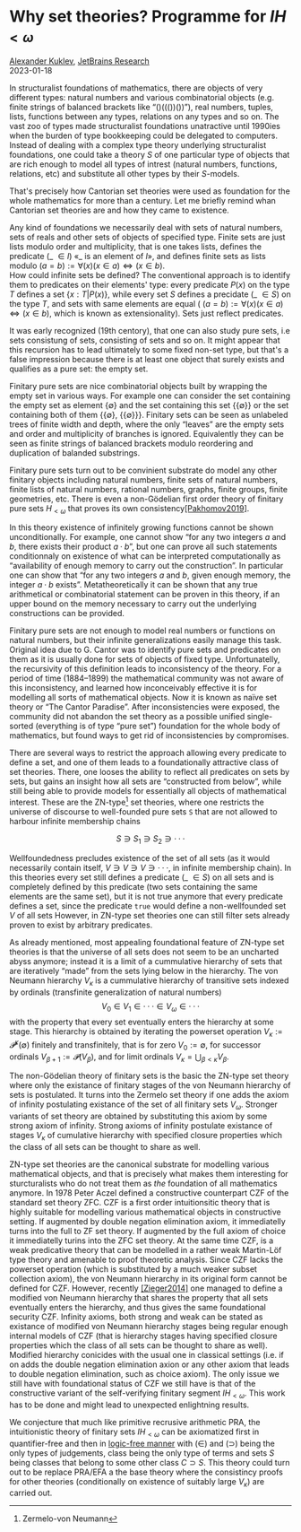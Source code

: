Why set theories? Programme for $IH_{<ω}$
=========================================

[author]: mailto:a@kuklev.com "Alexander Kuklev, JetBrains Research"
[Alexander Kuklev](mailto:a@kuklev.com), [JetBrains Research](https://research.jetbrains.org/researchers/alexander.kuklev/)  
2023-01-18

In structuralist foundations of mathematics, there are objects of very different types:
natural numbers and various combinatorial objects (e.g. finite strings of balanced brackets like
“()((())())”), real numbers, tuples, lists, functions between any types, relations on any types
and so on. The vast zoo of types made structuralist foundations unatractive until 1990ies when
the burden of type bookkeeping could be delegated to computers. Instead of dealing with a complex
type theory underlying structuralist foundations, one could take a theory $S$ of one particular
type of objects that are rich enough to model all types of intrest (natural numbers, functions,
relations, etc) and substitute all other types by their $S$-models.

That's precisely how Cantorian set theories were used as foundation for the whole mathematics
for more than a century. Let me briefly remind whan Cantorian set theories are and how they
came to existence.

Any kind of foundations we necessarily deal with sets of natural numbers, sets of reals and other
sets of objects of specified type. Finite sets are just lists modulo order and multiplicity, that
is one takes lists, defines the predicate (_ $∈ l$) «_ is an element of $l$», and defines finite
sets as lists modulo $(a = b) := ∀(x) (x ∈ a) ⇔ (x ∈ b)$.  
How could infinite sets be defined? The conventional approach is to identify them to predicates on
their elements' type: every predicate $P(x)$ on the type $T$ defines a set {$x : T | P(x)$}, while
every set $S$ defines a precidate (_ $∈ S$) on the type $T$, and sets with same elements are equal
( $(a = b) := ∀(x) (x ∈ a) ⇔ (x ∈ b)$, which is known as extensionality). Sets just reflect predicates.

It was early recognized (19th centory), that one can also study pure sets, i.e sets
consistung of sets, consisting of sets and so on. It might appear that this recursion has
to lead ultimately to some fixed non-set type, but that's a false impression because there is
at least one object that surely exists and qualifies as a pure set: the empty set.

Finitary pure sets are nice combinatorial objects built by wrapping the empty set in various
ways. For example one can consider the set containing the empty set as element {∅} and the
set containing this set {{∅}} or the set containing both of them {{∅}, {{∅}}}. Finitary
sets can be seen as unlabeled trees of finite width and depth, where the only “leaves” are
the empty sets and order and multiplicity of branches is ignored. Equivalently they can be
seen as finite strings of balanced brackets modulo reordering and duplication of balanded
substrings.

Finitary pure sets turn out to be convinient substrate do model any other finitary objects
including natural numbers, finite sets of natural numbers, finite lists of natural numbers,
rational numbers, graphs, finite groups, finite geometries, etc. There is even a non-Gödelian
first order theory of finitary pure sets $H_{<ω}$ that proves its own consistency[[Pakhomov2019]](https://arxiv.org/abs/1907.00877).

In this theory existence of infinitely growing functions cannot be shown unconditionally. For
example, one cannot show “for any two integers $a$ and $b$, there exists their product $a · b$”,
but one can prove all such statements conditionnaly on existence of what can be interpreted
computationally as “availability of enough memory to carry out the construction”. In particular
one can show that “for any two integers $a$ and $b$, given enough memory, the integer $a · b$
exists”. Metatheoretically it can be shown that any true arithmetical or combinatorial statement
can be proven in this theory, if an upper bound on the memory necessary to carry out the
underlying constructions can be provided.

Finitary pure sets are not enough to model real numbers or functions on natural numbers, but
their infinite generalizations easily manage this task. Original idea due to G. Cantor was to
identify pure sets and predicates on them as it is usually done for sets of objects of fixed
type. Unfortunatelly, the recursivity of this definition leads to inconsistency of the theory.
For a period of time (1884–1899) the mathematical community was not aware of this inconsistency,
and learned how inconceivably effective it is for modelling all sorts of mathematical objects.
Now it is known as naïve set theory or “The Cantor Paradise”. After inconsistencies were exposed,
the community did not abandon the set theory as a possible unified single-sorted (everything is
of type “pure set”) foundation for the whole body of mathematics, but found ways to get rid of
inconsistencies by compromises.

There are several ways to restrict the approach allowing every predicate to define a set, and
one of them leads to a foundationally attractive class of set theories. There, one looses the
ability to reflect all predicates on sets by sets, but gains an insight how all sets are
“constructed from below”, while still being able to provide models for essentially all objects
of mathematical interest. These are the ZN-type[^1] set theories, where one restricts the universe of
discourse to well-founded pure sets `S` that are not allowed to harbour infinite membership chains

$$S ∋ S_1 ∋ S_2 ∋ ···$$

[^1]: Zermelo-von Neumann

Wellfoundedness precludes existence of the set of all sets (as it would necessarily contain
itself, $V ∋ V ∋ V ∋ ···$, in infinite membership chain). In this theories every set still
defines a predicate (_ $∈ S$) on all sets and is completely defined by this predicate (two sets
containing the same elements are the same set), but it is not true anymore that every predicate
defines a set, since the predicate `true` would define a non-wellfounded set $V$ of all sets
However, in ZN-type set theories one can still filter sets already proven to exist by arbitrary
predicates.

As already mentioned, most appealing foundational feature of ZN-type set theories is that the
universe of all sets does not seem to be an uncharted abyss anymore; instead it is a limit of
a cummulative hierarchy of sets that are iteratively “made” from the sets lying below in the
hierarchy. The von Neumann hierarchy $V_κ$ is a cummulative hierarchy of transitive sets indexed
by ordinals (transfinite generalization of natural numbers)
$$V_0 ∈ V_1 ∈ ··· ∈ V_ω ∈ ···$$
with the property that every set eventually enters the hierarchy at some stage. This hierarchy is
obtained by iterating the powerset operation $V_κ := 𝓟^κ(∅)$ finitely and transfinitely, that is
for zero $V_0 := ∅$, for successor ordinals $V_{β + 1} := 𝓟(V_β)$, and for limit ordinals
$V_κ = ⋃_{β < κ} V_β$.

The non-Gödelian theory of finitary sets is the basic the ZN-type set theory where only the
existance of finitary stages of the von Neumann hierarchy of sets is postulated. It turns
into the Zermelo set theory if one adds the axiom of infinity postulating existance of the
set of all finitary sets $V_ω$. Stronger variants of set theory are obtained by substituting
this axiom by some strong axiom of infinity. Strong axioms of infinity postulate existance
of stages $V_κ$ of cumulative hierarchy with specified closure properties which the class of
all sets can be thought to share as well.

ZN-type set theories are the canonical substrate for modelling various mathematical objects,
and that is precisely what makes them interesting for sturcturalists who do not treat them
as _the_ foundation of all mathematics anymore. In 1978 Peter Aczel defined a constructive
counterpart CZF of the standard set theory ZFC. CZF is a first order intuitionsitic theory that is
highly suitable for modelling various mathematical objects in constructive setting. If
augmented by double negation elimination axiom, it immediatelly turns into the full to ZF
set theory. If augmented by the full axiom of choice it immediatelly turins into the ZFC
set theory. At the same time CZF, is a weak predicative theory that can be modelled in
a rather weak Martin-Löf type theory and amenable to proof theoretic analysis. Since CZF
lacks the powerset operation (which is substituted by a much weaker subset collection
axiom), the von Neumann hierarchy in its original form cannot be defined for CZF. However,
recently [[Zieger2014]](https://core.ac.uk/download/pdf/30267838.pdf) one managed to define
a modified von Neumann hierarchy that shares the property that all sets eventually enters
the hierarchy, and thus gives the same foundational security CZF. Infinity axioms, both
strong and weak can be stated as existance of modified von Neumann hierarchy stages being
regular enough internal models of CZF (that is hierarchy stages having specified closure
properties which the class of all sets can be thought to share as well). Modified hierarchy
conicides with the usual one in classical settings (i.e. if on adds the double negation
elimination axion or any other axiom that leads to double negation elimination, such as
choice axiom). The only issue we still have with foundational status of CZF we still have
is that of the constructive variant of the self-verifying finitary segment $IH_{<ω}$.
This work has to be done and might lead to unexpected enlightning results.

We conjecture that much like primitive recrusive arithmetic PRA, the intuitionistic theory
of finitary sets $IH_{<ω}$ can be axiomatized first in quantifier-free and then in
[logic-free manner](https://en.wikipedia.org/wiki/Primitive_recursive_arithmetic#Logic-free_calculus)
with (∈) and (⊃) being the only types of judgements, class being the only type of terms
and sets $S$ being classes that belong to some other class $C ⊃ S$. This theory could turn
out to be replace PRA/EFA a the base theory where the consistincy proofs for other theories
(conditionally on existence of suitably large $V_κ$) are carried out.
